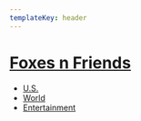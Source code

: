 ```yaml
---
templateKey: header
---
```

# [Foxes n Friends](/)

- [U.S.](/us-news)
- [World](/world-news)
- [Entertainment](/entertainment-news)